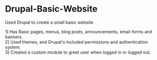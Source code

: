 # Drupal-Basic-Website
Used Drupal to create a small basic website

1] Has Basic pages, menus, blog posts, announcements, email forms and banners.<br>
2] Used themes, and Drupal's included permissions and authentication system. <br>
3] Created a custom module to greet user when logged in or logged out.

